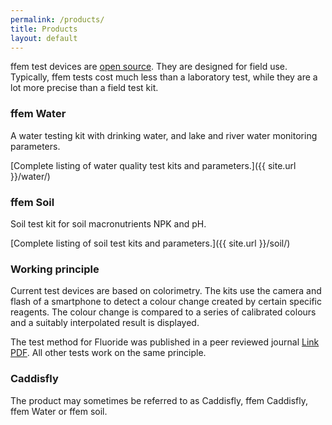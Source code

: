 ```yaml
---
permalink: /products/
title: Products
layout: default
---
```


ffem test devices are [open source](http://github.com/foundation-for-environmental-monitoring). They are designed for field use. Typically, ffem tests cost much less than a laboratory test, while they are a lot more precise than a field test kit.

### ffem Water
A water testing kit with drinking water, and lake and river water monitoring parameters.

[Complete listing of water quality test kits and parameters.]({{ site.url }}/water/)

### ffem Soil
Soil test kit for soil macronutrients NPK and pH.

[Complete listing of soil test kits and parameters.]({{ site.url }}/soil/)

### Working principle
Current test devices are based on colorimetry. The kits use the camera and flash of a smartphone to detect a colour change created by certain specific reagents. The colour change is compared to a series of calibrated colours and a suitably interpolated result is displayed.

The test method for Fluoride was published in a peer reviewed journal [Link](https://www.sciencedirect.com/science/article/pii/S0048969716301553) [PDF](https://www.sciencedirect.com/science/article/pii/S0048969716301553/pdfft?md5=856d76c66ddd9f37e23c10ae0f159e92&pid=1-s2.0-S0048969716301553-main.pdf). All other tests work on the same principle.

### Caddisfly
The product may sometimes be referred to as Caddisfly, ffem Caddisfly, ffem Water or ffem soil.
